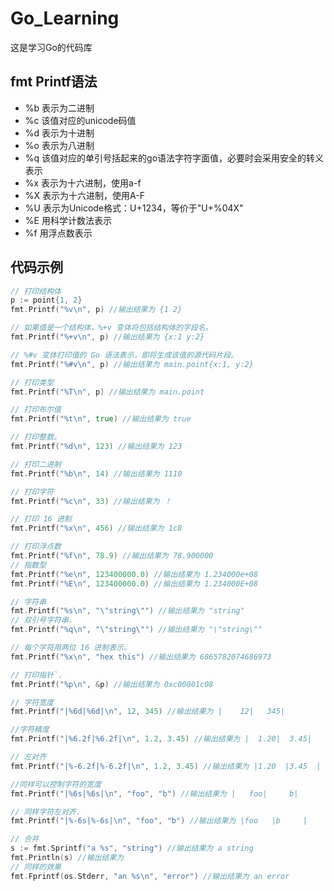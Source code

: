 # Go_Learning

这是学习Go的代码库

## fmt Printf语法
+ %b    表示为二进制
+ %c    该值对应的unicode码值
+ %d    表示为十进制
+ %o    表示为八进制
+ %q    该值对应的单引号括起来的go语法字符字面值，必要时会采用安全的转义表示
+ %x    表示为十六进制，使用a-f
+ %X    表示为十六进制，使用A-F
+ %U    表示为Unicode格式：U+1234，等价于"U+%04X"
+ %E    用科学计数法表示
+ %f    用浮点数表示

## 代码示例
``` go
// 打印结构体
p := point{1, 2}
fmt.Printf("%v\n", p) //输出结果为 {1 2}

// 如果值是一个结构体，%+v 变体将包括结构体的字段名。
fmt.Printf("%+v\n", p) //输出结果为 {x:1 y:2}

// %#v 变体打印值的 Go 语法表示，即将生成该值的源代码片段。
fmt.Printf("%#v\n", p) //输出结果为 main.point{x:1, y:2}

// 打印类型
fmt.Printf("%T\n", p) //输出结果为 main.point

// 打印布尔值
fmt.Printf("%t\n", true) //输出结果为 true

// 打印整数。
fmt.Printf("%d\n", 123) //输出结果为 123

// 打印二进制
fmt.Printf("%b\n", 14) //输出结果为 1110

// 打印字符
fmt.Printf("%c\n", 33) //输出结果为 ！

// 打印 16 进制
fmt.Printf("%x\n", 456) //输出结果为 1c8

// 打印浮点数
fmt.Printf("%f\n", 78.9) //输出结果为 78.900000
// 指数型
fmt.Printf("%e\n", 123400000.0) //输出结果为 1.234000e+08
fmt.Printf("%E\n", 123400000.0) //输出结果为 1.234000E+08

// 字符串
fmt.Printf("%s\n", "\"string\"") //输出结果为 "string"
// 双引号字符串.
fmt.Printf("%q\n", "\"string\"") //输出结果为 "\"string\""

// 每个字符用两位 16 进制表示。
fmt.Printf("%x\n", "hex this") //输出结果为 6865782074686973

// 打印指针`.
fmt.Printf("%p\n", &p) //输出结果为 0xc00001c08

// 字符宽度
fmt.Printf("|%6d|%6d|\n", 12, 345) //输出结果为 |    12|   345|

//字符精度
fmt.Printf("|%6.2f|%6.2f|\n", 1.2, 3.45) //输出结果为 |  1.20|  3.45|

// 左对齐
fmt.Printf("|%-6.2f|%-6.2f|\n", 1.2, 3.45) //输出结果为 |1.20  |3.45  |

//同样可以控制字符的宽度
fmt.Printf("|%6s|%6s|\n", "foo", "b") //输出结果为 |   foo|     b|

// 同样字符左对齐.
fmt.Printf("|%-6s|%-6s|\n", "foo", "b") //输出结果为 |foo   |b     |

// 合并
s := fmt.Sprintf("a %s", "string") //输出结果为 a string
fmt.Println(s) //输出结果为
// 同样的效果
fmt.Fprintf(os.Stderr, "an %s\n", "error") //输出结果为 an error
```